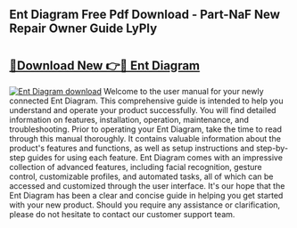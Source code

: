 ## Ent Diagram Free Pdf Download - Part-NaF New Repair Owner Guide LyPIy

# <h2><a href="http://dfkfqj.blite.top/?on=Ent+Diagram">🔗Download New 👉🔴 Ent Diagram</a></h2>

[![Ent Diagram download](https://i.imgur.com/lujVjoI.png)](http://dfkfqj.blite.top/?on=Ent+Diagram)
Welcome to the user manual for your newly connected Ent Diagram. This comprehensive guide is intended to help you understand and operate your product successfully. You will find detailed information on features, installation, operation, maintenance, and troubleshooting. Prior to operating your Ent Diagram, take the time to read through this manual thoroughly. It contains valuable information about the product's features and functions, as well as setup instructions and step-by-step guides for using each feature. Ent Diagram comes with an impressive collection of advanced features, including facial recognition, gesture control, customizable profiles, and automated tasks, all of which can be accessed and customized through the user interface. It's our hope that the Ent Diagram has been a clear and concise guide in helping you get started with your new product. Should you require any assistance or clarification, please do not hesitate to contact our customer support team.
